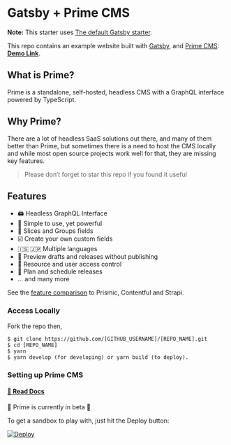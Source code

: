 # Gatsby + Prime CMS

**Note:** This starter uses [The default Gatsby starter](<[https://www.gatsbyjs.org/blog/2018-09-17-gatsby-v2/](https://github.com/gatsbyjs/gatsby-starter-default)>).

This repo contains an example website built with [Gatsby](https://www.gatsbyjs.org/), and [Prime CMS](https://github.com/birkir/prime): **[Demo Link](https://gatsby-example.primecms.app/)**.

## What is Prime?

Prime is a standalone, self-hosted, headless CMS with a GraphQL interface powered by TypeScript.

## Why Prime?

There are a lot of headless SaaS solutions out there, and many of them better than Prime, but sometimes there is a need to host the CMS locally and while most open source projects work well for that, they are missing key features.

> Please don’t forget to star this repo if you found it useful

## Features

- 🖨 Headless GraphQL Interface
- 🚀 Simple to use, yet powerful
- 📐 Slices and Groups fields
- ☑️ Create your own custom fields
- 🇮🇸 🇯🇵 Multiple languages
- 🚧 Preview drafts and releases without publishing
- 🔑 Resource and user access control
- 📆 Plan and schedule releases
- ... and many more

See the [feature comparison](https://docs.primecms.app/#/features) to Prismic, Contentful and Strapi.

### Access Locally

Fork the repo then,

```
$ git clone https://github.com/[GITHUB_USERNAME]/[REPO_NAME].git
$ cd [REPO_NAME]
$ yarn
$ yarn develop (for developing) or yarn build (to deploy).
```

### Setting up Prime CMS

#### [📖 Read Docs](https://docs.primecms.app)

🚧 Prime is currently in beta 🚧

To get a sandbox to play with, just hit the Deploy button:

[![Deploy](https://www.herokucdn.com/deploy/button.svg)](https://heroku.com/deploy?template=https://github.com/primecms/heroku)
